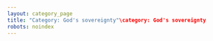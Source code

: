 ```yaml
---
layout: category_page
title: "Category: God's sovereignty"\category: God's sovereignty
robots: noindex
---
```

